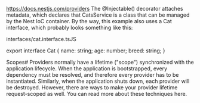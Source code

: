 <https://docs.nestjs.com/providers>
The @Injectable() decorator attaches metadata, which declares that CatsService is a class that can be managed by the Nest IoC container. By the way, this example also uses a Cat interface, which probably looks something like this:

interfaces/cat.interface.tsJS

export interface Cat {
  name: string;
  age: number;
  breed: string;
}

Scopes#
Providers normally have a lifetime ("scope") synchronized with the application lifecycle. When the application is bootstrapped, every dependency must be resolved, and therefore every provider has to be instantiated. Similarly, when the application shuts down, each provider will be destroyed. However, there are ways to make your provider lifetime request-scoped as well. You can read more about these techniques here.
